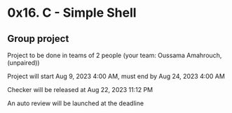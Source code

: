 # 0x16. C - Simple Shell
## Group project
Project to be done in teams of 2 people (your team: Oussama Amahrouch,(unpaired))

Project will start Aug 9, 2023 4:00 AM, must end by Aug 24, 2023 4:00 AM

Checker will be released at Aug 22, 2023 11:12 PM

An auto review will be launched at the deadline
